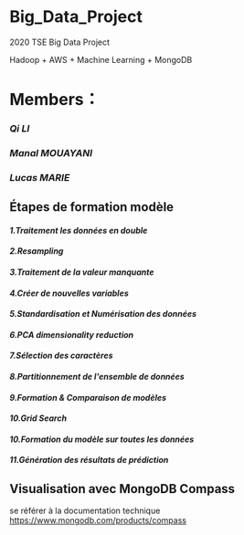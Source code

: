 # Big_Data_Project
2020 TSE Big Data Project

Hadoop + AWS + Machine Learning + MongoDB

# Members：
  ### ***Qi LI***
  ### ***Manal MOUAYANI***
  ### ***Lucas MARIE***
  
## Étapes de formation modèle
#### ***1.Traitement les données en double***
#### ***2.Resampling***
#### ***3.Traitement de la valeur manquante***
#### ***4.Créer de nouvelles variables***
#### ***5.Standardisation et Numérisation des données***
#### ***6.PCA dimensionality reduction***
#### ***7.Sélection des caractères***
#### ***8.Partitionnement de l'ensemble de données***
#### ***9.Formation & Comparaison de modèles***
#### ***10.Grid Search***
#### ***10.Formation du modèle sur toutes les données***
#### ***11.Génération des résultats de prédiction***

## Visualisation avec MongoDB Compass

se référer à la documentation technique
https://www.mongodb.com/products/compass

